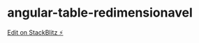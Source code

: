 # angular-table-redimensionavel

[Edit on StackBlitz ⚡️](https://stackblitz.com/edit/angular-table-resize-yfrixe)